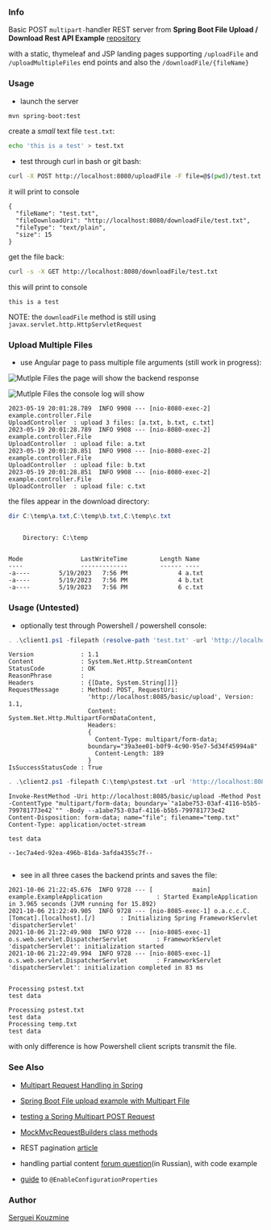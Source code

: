 ### Info

Basic POST `multipart-`handler REST server from __Spring Boot File Upload / Download Rest API Example__  [repository](https://github.com/callicoder/spring-boot-file-upload-download-rest-api-example)

with a static, thymeleaf and JSP landing pages
supporting `/uploadFile` and `/uploadMultipleFiles` end points and also the `/downloadFile/{fileName}`

### Usage

* launch the server
```sh
mvn spring-boot:test
```

create a *small*  text file `test.txt`:
```sh
echo 'this is a test' > test.txt
```

* test through curl in bash or git bash:

```sh
curl -X POST http://localhost:8080/uploadFile -F file=@$(pwd)/test.txt
```
it will print to console

```text
{
  "fileName": "test.txt",
  "fileDownloadUri": "http://localhost:8080/downloadFile/test.txt",
  "fileType": "text/plain",
  "size": 15
}

```
get the file back:

```sh
curl -s -X GET http://localhost:8080/downloadFile/test.txt
```

this will print to console
```text
this is a test
```

NOTE: the `downloadFile` method is still using `javax.servlet.http.HttpServletRequest`

### Upload Multiple Files
* use Angular page to pass multiple file arguments (still work in progress):

![Mutlple Files](https://github.com/sergueik/springboot_study/blob/master/basic-multipart-upload/screenshots/capture-upload-files.png)
the page will show the backend response

![Mutlple Files](https://github.com/sergueik/springboot_study/blob/master/basic-multipart-upload/screenshots/capture-drag-and-drop-upload-files.png)
the console log will show
```text
2023-05-19 20:01:28.789  INFO 9908 --- [nio-8080-exec-2] example.controller.File
UploadController  : upload 3 files: [a.txt, b.txt, c.txt]
2023-05-19 20:01:28.789  INFO 9908 --- [nio-8080-exec-2] example.controller.File
UploadController  : upload file: a.txt
2023-05-19 20:01:28.851  INFO 9908 --- [nio-8080-exec-2] example.controller.File
UploadController  : upload file: b.txt
2023-05-19 20:01:28.851  INFO 9908 --- [nio-8080-exec-2] example.controller.File
UploadController  : upload file: c.txt

```

the files appear in the download directory:
```powershell
dir C:\temp\a.txt,C:\temp\b.txt,C:\temp\c.txt

```
```text

    Directory: C:\temp


Mode                LastWriteTime         Length Name
----                -------------         ------ ----
-a----        5/19/2023   7:56 PM              4 a.txt
-a----        5/19/2023   7:56 PM              4 b.txt
-a----        5/19/2023   7:56 PM              6 c.txt

```

### Usage (Untested)
* optionally test through Powershell / powershell console:
```powershell
. .\client1.ps1 -filepath (resolve-path 'test.txt' -url 'http://localhost:8080/uploadFile'
```
```text
Version             : 1.1
Content             : System.Net.Http.StreamContent
StatusCode          : OK
ReasonPhrase        :
Headers             : {[Date, System.String[]]}
RequestMessage      : Method: POST, RequestUri:
                      'http://localhost:8085/basic/upload', Version: 1.1,
                      Content: System.Net.Http.MultipartFormDataContent,
                      Headers:
                      {
                        Content-Type: multipart/form-data;
                      boundary="39a3ee01-b0f9-4c90-95e7-5d34f45994a8"
                        Content-Length: 189
                      }
IsSuccessStatusCode : True
```
```powershell
. .\client2.ps1 -filepath C:\temp\pstest.txt -url 'http://localhost:8085/basic/upload'
```
```text
Invoke-RestMethod -Uri http://localhost:8085/basic/upload -Method Post -ContentType "multipart/form-data; boundary=`"a1abe753-03af-4116-b5b5-799781773e42`"" -Body --a1abe753-03af-4116-b5b5-799781773e42
Content-Disposition: form-data; name="file"; filename="temp.txt"
Content-Type: application/octet-stream

test data

--1ec7a4ed-92ea-496b-81da-3afda4355c7f--


```


* see in all three cases the backend prints and saves the file:
```text
2021-10-06 21:22:45.676  INFO 9728 --- [           main] example.ExampleApplication               : Started ExampleApplication in 3.965 seconds (JVM running for 15.892)
2021-10-06 21:22:49.905  INFO 9728 --- [nio-8085-exec-1] o.a.c.c.C.[Tomcat].[localhost].[/]       : Initializing Spring FrameworkServlet 'dispatcherServlet'
2021-10-06 21:22:49.908  INFO 9728 --- [nio-8085-exec-1] o.s.web.servlet.DispatcherServlet        : FrameworkServlet 'dispatcherServlet': initialization started
2021-10-06 21:22:49.994  INFO 9728 --- [nio-8085-exec-1] o.s.web.servlet.DispatcherServlet        : FrameworkServlet 'dispatcherServlet': initialization completed in 83 ms


Processing pstest.txt
test data

Processing pstest.txt
test data
Processing temp.txt
test data
```

with only difference is how Powershell client scripts transmit the file.

### See Also

  * [Multipart Request Handling in Spring](https://www.baeldung.com/sprint-boot-multipart-requests)
  * [Spring Boot File upload example with Multipart File](https://www.bezkoder.com/spring-boot-file-upload/)
  * [testing a Spring Multipart POST Request](https://www.baeldung.com/spring-multipart-post-request-test)
  * [MockMvcRequestBuilders class methods](https://docs.spring.io/spring-framework/docs/current/javadoc-api/org/springframework/test/web/servlet/request/MockMvcRequestBuilders.html)

  * REST pagination [article](https://www.baeldung.com/rest-api-pagination-in-spring) 
  * handling partial content [forum question](https://qna.habr.com/q/1258736)(in Russian), with code example
  * [guide](https://www.baeldung.com/spring-enable-config-properties) to `@EnableConfigurationProperties`
   
### Author
[Serguei Kouzmine](kouzmine_serguei@yahoo.com)
